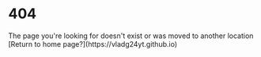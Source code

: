 # 404
<div text-align="center">The page you're looking for doesn't exist or was moved to another location</d>
[Return to home page?](https://vladg24yt.github.io)
